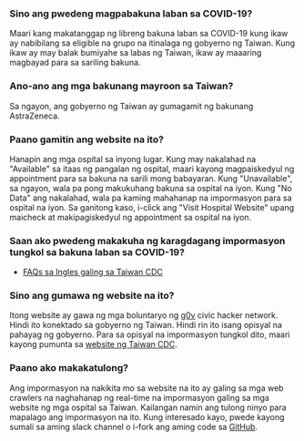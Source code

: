 ### Sino ang pwedeng magpabakuna laban sa COVID-19?
Maari kang makatanggap ng libreng bakuna laban sa COVID-19 kung ikaw ay nabibilang sa eligible na grupo na itinalaga ng gobyerno ng Taiwan. Kung ikaw ay may balak bumiyahe sa labas ng Taiwan, ikaw ay maaaring magbayad para sa sariling bakuna.

### Ano-ano ang mga bakunang mayroon sa Taiwan?
Sa ngayon, ang gobyerno ng Taiwan ay gumagamit ng bakunang AstraZeneca.

### Paano gamitin ang website na ito?
Hanapin ang mga ospital sa inyong lugar. Kung may nakalahad na "Available" sa itaas ng pangalan ng ospital, maari kayong magpaiskedyul ng appointment para sa bakuna na sarili mong babayaran. Kung "Unavailable", sa ngayon, wala pa pong makukuhang bakuna sa ospital na iyon. Kung "No Data" ang nakalahad, wala pa kaming mahahanap na impormasyon para sa ospital na iyon. Sa ganitong kaso, i-click ang "Visit Hospital Website" upang maicheck at makipagiskedyul ng appointment sa ospital na iyon.

### Saan ako pwedeng makakuha ng karagdagang impormasyon tungkol sa bakuna laban sa COVID-19? 
* [FAQs sa Ingles galing sa Taiwan CDC](https://www.cdc.gov.tw/File/Get/rJJ09nktKU7btX_ZTEo_4w)

### Sino ang gumawa ng website na ito?
Itong website ay gawa ng mga boluntaryo ng [g0v](https://g0v.tw) civic hacker network. Hindi ito konektado sa gobyerno ng Taiwan. Hindi rin ito isang opisyal na pahayag ng gobyerno. Para sa opisyal na impormasyon tungkol dito, maari kayong pumunta sa [website ng Taiwan CDC](https://cdc.gov.tw).

### Paano ako makakatulong?
Ang impormasyon na nakikita mo sa website na ito ay galing sa mga web crawlers na naghahanap ng real-time na impormasyon galing sa mga website ng mga ospital sa Taiwan. Kailangan namin ang tulong ninyo para mapalago ang impormasyon na ito. Kung interesado kayo, pwede kayong sumali sa aming slack channel o i-fork ang aming code sa [GitHub](https://github.com/g0v/vaccinate).
